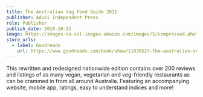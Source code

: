 ```yaml
---
title: The Australian Veg Food Guide 2011
publisher: Aduki Independent Press
role: Publisher
publish_date: 2010-10-21
image: https://images-na.ssl-images-amazon.com/images/S/compressed.photo.goodreads.com/books/1380177568i/7106492.jpg
store_urls:
  - label: Goodreads
    url: https://www.goodreads.com/book/show/11039527-the-australian-veg-food-guide-2011?from_search=true&from_srp=true&qid=8ERNfmU3Sq&rank=1
---
```


This rewritten and redesigned nationwide edition contains over 200 reviews and listings of as many vegan, vegetarian and veg-friendly restaurants as can be crammed in from all around Australia. Featuring an accompanying website, mobile app, ratings, easy to understand indices and more!
